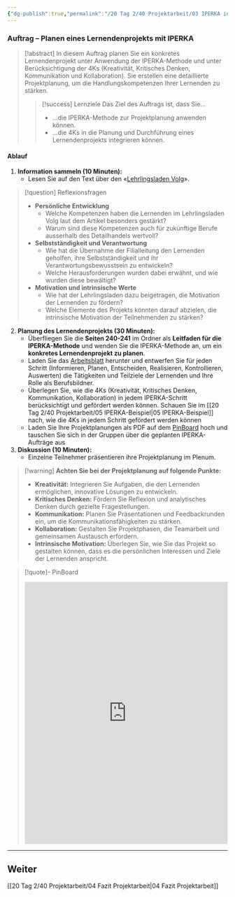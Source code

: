 ```yaml
---
{"dg-publish":true,"permalink":"/20 Tag 2/40 Projektarbeit/03 IPERKA in der Praxis/"}
---
```



### Auftrag – Planen eines Lernendenprojekts mit IPERKA 

> [!abstract] In diesem Auftrag planen Sie ein konkretes Lernendenprojekt unter Anwendung der IPERKA-Methode und unter Berücksichtigung der 4Ks (Kreativität, Kritisches Denken, Kommunikation und Kollaboration). Sie erstellen eine detaillierte Projektplanung, um die Handlungskompetenzen Ihrer Lernenden zu stärken.
> 
> > [!success] Lernziele Das Ziel des Auftrags ist, dass Sie...
> > 
> > - ...die IPERKA-Methode zur Projektplanung anwenden können.
> > - ...die 4Ks in die Planung und Durchführung eines Lernendenprojekts integrieren können.


#### Ablauf

1. **Information sammeln (10 Minuten):**
    - Lesen Sie auf den Text über den «[Lehrlingsladen Volg](https://drive.google.com/file/d/103KGR4QmxiE8-aeKX2oT8A292NSd5KFq/view?usp=sharing)».

>[!question] Reflexionsfragen
>- **Persönliche Entwicklung**
>	- Welche Kompetenzen haben die Lernenden im Lehrlingsladen Volg laut dem Artikel besonders gestärkt?
>	- Warum sind diese Kompetenzen auch für zukünftige Berufe ausserhalb des Detailhandels wertvoll?
 >- **Selbstständigkeit und Verantwortung**
>	- Wie hat die Übernahme der Filialleitung den Lernenden geholfen, ihre Selbstständigkeit und ihr Verantwortungsbewusstsein zu entwickeln?
>	- Welche Herausforderungen wurden dabei erwähnt, und wie wurden diese bewältigt?
>- **Motivation und intrinsische Werte**
>	- Wie hat der Lehrlingsladen dazu beigetragen, die Motivation der Lernenden zu fördern?
>	- Welche Elemente des Projekts könnten darauf abzielen, die intrinsische Motivation der Teilnehmenden zu stärken?

2. **Planung des Lernendenprojekts (30 Minuten):**
    - Überfliegen Sie die **Seiten 240-241** im Ordner als **Leitfaden für die IPERKA-Methode** und wenden Sie die IPERKA-Methode an, um ein **konkretes Lernendenprojekt zu planen**.
    - Laden Sie das [Arbeitsblatt](https://drive.google.com/file/d/108PqDPs40lI8V705PZxyMYoZBFbSIgWN/view?usp=sharing) herunter und entwerfen Sie für jeden Schritt (Informieren, Planen, Entscheiden, Realisieren, Kontrollieren, Auswerten) die Tätigkeiten und Teilziele der Lernenden und Ihre Rolle als Berufsbildner. 
    - Überlegen Sie, wie die 4Ks (Kreativität, Kritisches Denken, Kommunikation, Kollaboration) in jedem IPERKA-Schritt berücksichtigt und gefördert werden können. Schauen Sie im [[20 Tag 2/40 Projektarbeit/05 IPERKA-Beispiel\|05 IPERKA-Beispiel]] nach, wie die 4Ks in jedem Schritt gefördert werden können
    - Laden Sie Ihre Projektplanungen als PDF auf dem [PinBoard](https://tools.fobizz.com/pinboard/public_boards/0e5ff357-9352-4ad5-99aa-7510825d6fcb?token=331af06dcbdcbccbbc554e707ec11ecf) hoch und tauschen Sie sich in der Gruppen über die geplanten IPERKA-Aufträge aus
3. **Diskussion (10 Minuten):**
    - Einzelne Teilnehmer präsentieren ihre Projektplanung im Plenum.

> [!warning] **Achten Sie bei der Projektplanung auf folgende Punkte:**
> - **Kreativität:** Integrieren Sie Aufgaben, die den Lernenden ermöglichen, innovative Lösungen zu entwickeln.
> - **Kritisches Denken:** Fördern Sie Reflexion und analytisches Denken durch gezielte Fragestellungen.
> - **Kommunikation:** Planen Sie Präsentationen und Feedbackrunden ein, um die Kommunikationsfähigkeiten zu stärken.
> - **Kollaboration:** Gestalten Sie Projektphasen, die Teamarbeit und gemeinsamen Austausch erfordern.
> - **Intrinsische Motivation:** Überlegen Sie, wie Sie das Projekt so gestalten können, dass es die persönlichen Interessen und Ziele der Lernenden anspricht.

> [!quote]- PinBoard
> <iframe width="100%" height="600" src="https://tools.fobizz.com/pinboard/public_boards/0e5ff357-9352-4ad5-99aa-7510825d6fcb?token=331af06dcbdcbccbbc554e707ec11ecf" frameborder="0" scrolling="no" allow="fullscreen; clipboard-read; clipboard-write" allowfullscreen></iframe>

---

## Weiter
[[20 Tag 2/40 Projektarbeit/04 Fazit Projektarbeit\|04 Fazit Projektarbeit]]